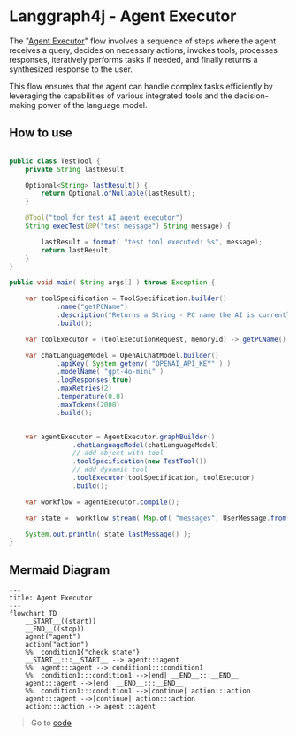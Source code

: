 # Langgraph4j - Agent Executor

The "<u>Agent Executor</u>" flow involves a sequence of steps where the agent receives a query, decides on necessary actions, invokes tools, processes responses, iteratively performs tasks if needed, and finally returns a synthesized response to the user. 

This flow ensures that the agent can handle complex tasks efficiently by leveraging the capabilities of various integrated tools and the decision-making power of the language model.

## How to use

```java

public class TestTool {
    private String lastResult;

    Optional<String> lastResult() {
        return Optional.ofNullable(lastResult);
    }

    @Tool("tool for test AI agent executor")
    String execTest(@P("test message") String message) {

        lastResult = format( "test tool executed: %s", message);
        return lastResult;
    }
}

public void main( String args[] ) throws Exception {

    var toolSpecification = ToolSpecification.builder()
            .name("getPCName")
            .description("Returns a String - PC name the AI is currently running in. Returns null if station is not running")
            .build();

    var toolExecutor = (toolExecutionRequest, memoryId) -> getPCName();

    var chatLanguageModel = OpenAiChatModel.builder()
            .apiKey( System.getenv( "OPENAI_API_KEY" ) )
            .modelName( "gpt-4o-mini" )
            .logResponses(true)
            .maxRetries(2)
            .temperature(0.0)
            .maxTokens(2000)
            .build();


    var agentExecutor = AgentExecutor.graphBuilder()
                .chatLanguageModel(chatLanguageModel)
                // add object with tool
                .toolSpecification(new TestTool())
                // add dynamic tool
                .toolExecutor(toolSpecification, toolExecutor)
                .build();

    var workflow = agentExecutor.compile();

    var state =  workflow.stream( Map.of( "messages", UserMessage.from("Run my test!") ) );

    System.out.println( state.lastMessage() );
}
```

## Mermaid Diagram

```mermaid
---
title: Agent Executor
---
flowchart TD
	__START__((start))
	__END__((stop))
	agent("agent")
	action("action")
	%%	condition1{"check state"}
	__START__:::__START__ --> agent:::agent
	%%	agent:::agent --> condition1:::condition1
	%%	condition1:::condition1 -->|end| __END__:::__END__
	agent:::agent -->|end| __END__:::__END__
	%%	condition1:::condition1 -->|continue| action:::action
	agent:::agent -->|continue| action:::action
	action:::action --> agent:::agent
```


> Go to [code](src/main/java/org/bsc/langgraph4j/agentexecutor)


[agentexecutor]: agentexecutor.puml.png



